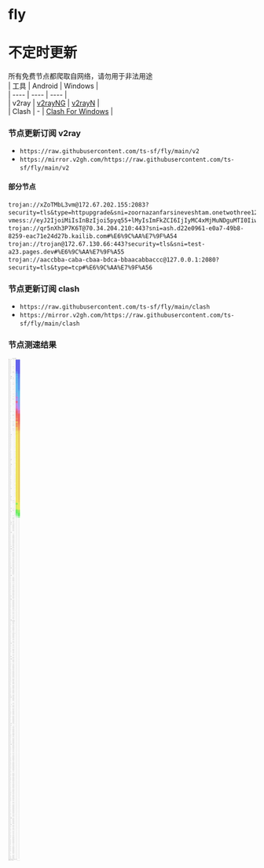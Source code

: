 # fly
# 不定时更新
所有免费节点都爬取自网络，请勿用于非法用途  
|  工具  | Android  | Windows  |  
|  ----  | ----   | ----  |  
| v2ray  | [v2rayNG](https://github.com/2dust/v2rayNG/releases) | [v2rayN](https://github.com/2dust/v2rayN/releases) |  
| Clash  | - | [Clash For Windows](https://github.com/2dust/clashN/releases) | 
  
### 节点更新订阅  v2ray
- `https://raw.githubusercontent.com/ts-sf/fly/main/v2`  
- `https://mirror.v2gh.com/https://raw.githubusercontent.com/ts-sf/fly/main/v2`  

#### 部分节点  
``` 
trojan://xZoTMbL3vm@172.67.202.155:2083?security=tls&type=httpupgrade&sni=zoornazanfarsineveshtam.onetwothree123.ir&path=/@MEHDIO1&host=zoornazanfarsineveshtam.onetwothree123.ir#%E6%9C%AA%E7%9F%A52
vmess://eyJ2IjoiMiIsInBzIjoi5pyq55+lMyIsImFkZCI6IjIyMC4xMjMuNDguMTI0IiwicG9ydCI6IjMwMDAyIiwiaWQiOiJkM2Q4Yjc4MS1mMzBkLTQ5MDItOGViMC01OGIxY2E5MzZiZWMiLCJhaWQiOiIwIiwic2N5IjoiYXV0byIsIm5ldCI6IndzIiwidHlwZSI6Im5vbmUiLCJob3N0IjoiY2MyLjE4MDguc2l0ZSIsInBhdGgiOiIvaGdxcXZ3cyIsInRscyI6InRscyIsInNuaSI6ImNjMi4xODA4LnNpdGUiLCJ0ZXN0X25hbWUiOiIzIn0=
trojan://qr5nXh3P7K6T@70.34.204.210:443?sni=ash.d22e0961-e0a7-49b8-8259-eac71e24d27b.kailib.com#%E6%9C%AA%E7%9F%A54
trojan://trojan@172.67.130.66:443?security=tls&sni=test-a23.pages.dev#%E6%9C%AA%E7%9F%A55
trojan://aaccbba-caba-cbaa-bdca-bbaacabbaccc@127.0.0.1:2080?security=tls&type=tcp#%E6%9C%AA%E7%9F%A56
```
### 节点更新订阅  clash
- `https://raw.githubusercontent.com/ts-sf/fly/main/clash`  
- `https://mirror.v2gh.com/https://raw.githubusercontent.com/ts-sf/fly/main/clash`  

### 节点测速结果
![image](traffic.png)
